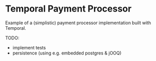 # Temporal Payment Processor

Example of a (simplistic) payment processor implementation built with Temporal.

TODO:
- implement tests
- persistence (using e.g. embedded postgres & jOOQ)